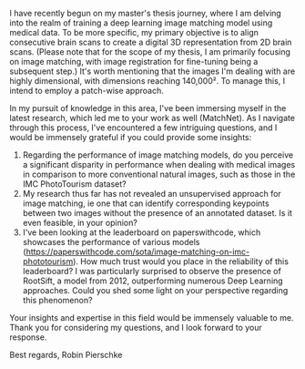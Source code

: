 I have recently begun on my master's thesis journey, where I am delving into the realm of training a deep learning image matching model using medical data. To be more specific, my primary objective is to align consecutive brain scans to create a digital 3D representation from 2D brain scans. (Please note that for the scope of my thesis, I am primarily focusing on image matching, with image registration for fine-tuning being a subsequent step.) It's worth mentioning that the images I'm dealing with are highly dimensional, with dimensions reaching 140,000². To manage this, I intend to employ a patch-wise approach.

In my pursuit of knowledge in this area, I've been immersing myself in the latest research, which led me to your work as well (MatchNet). As I navigate through this process, I've encountered a few intriguing questions, and I would be immensely grateful if you could provide some insights:

1. Regarding the performance of image matching models, do you perceive a significant disparity in performance when dealing with medical images in comparison to more conventional natural images, such as those in the IMC PhotoTourism dataset?
2. My research thus far has not revealed an unsupervised approach for image matching, ie one that can identify corresponding keypoints between two images without the presence of an annotated dataset. Is it even feasible, in your opinion?
3. I've been looking at the leaderboard on paperswithcode, which showcases the performance of various models (https://paperswithcode.com/sota/image-matching-on-imc-phototourism). How much trust would you place in the reliability of this leaderboard? I was particularly surprised to observe the presence of RootSift, a model from 2012, outperforming numerous Deep Learning approaches. Could you shed some light on your perspective regarding this phenomenon?

Your insights and expertise in this field would be immensely valuable to me. Thank you for considering my questions, and I look forward to your response.

Best regards,
Robin Pierschke